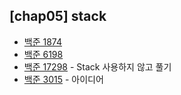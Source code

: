 ## [chap05] stack

* [백준 1874](https://www.acmicpc.net/problem/1874)
* [백준 6198](https://www.acmicpc.net/problem/6198)
* [백준 17298](https://www.acmicpc.net/problem/17298) - Stack 사용하지 않고 풀기
* [백준 3015](https://www.acmicpc.net/problem/3015) - 아이디어
